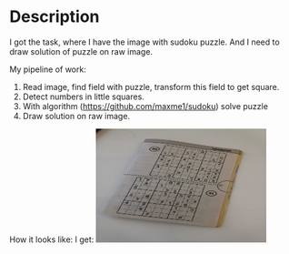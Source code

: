 # Description

I got the task, where I have the image with sudoku puzzle. And I need to draw solution of puzzle on raw image.

My pipeline of work:

1) Read image, find field with puzzle, transform this field to get square.
2) Detect numbers in little squares.
3) With algorithm (https://github.com/maxme1/sudoku) solve puzzle
4) Draw solution on raw image.

How it looks like:
I get:
<img src="https://github.com/DaniilVol121/Sudoku_project/blob/main/train_2.jpg?raw=true" alt="alt text" width="300" height="200">
